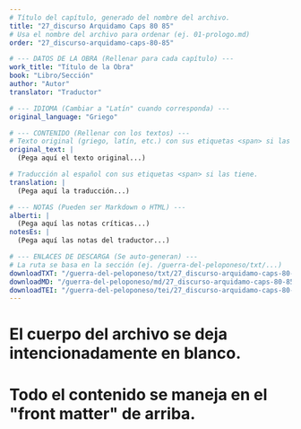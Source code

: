 ```yaml
---
# Título del capítulo, generado del nombre del archivo.
title: "27_discurso Arquidamo Caps 80 85"
# Usa el nombre del archivo para ordenar (ej. 01-prologo.md)
order: "27_discurso-arquidamo-caps-80-85"

# --- DATOS DE LA OBRA (Rellenar para cada capítulo) ---
work_title: "Título de la Obra"
book: "Libro/Sección"
author: "Autor"
translator: "Traductor"

# --- IDIOMA (Cambiar a "Latín" cuando corresponda) ---
original_language: "Griego"

# --- CONTENIDO (Rellenar con los textos) ---
# Texto original (griego, latín, etc.) con sus etiquetas <span> si las tiene.
original_text: |
  (Pega aquí el texto original...)

# Traducción al español con sus etiquetas <span> si las tiene.
translation: |
  (Pega aquí la traducción...)

# --- NOTAS (Pueden ser Markdown o HTML) ---
alberti: |
  (Pega aquí las notas críticas...)
notesEs: |
  (Pega aquí las notas del traductor...)

# --- ENLACES DE DESCARGA (Se auto-generan) ---
# La ruta se basa en la sección (ej. /guerra-del-peloponeso/txt/...)
downloadTXT: "/guerra-del-peloponeso/txt/27_discurso-arquidamo-caps-80-85.txt"
downloadMD: "/guerra-del-peloponeso/md/27_discurso-arquidamo-caps-80-85.md"
downloadTEI: "/guerra-del-peloponeso/tei/27_discurso-arquidamo-caps-80-85.xml"
---
```

# El cuerpo del archivo se deja intencionadamente en blanco.
# Todo el contenido se maneja en el "front matter" de arriba.